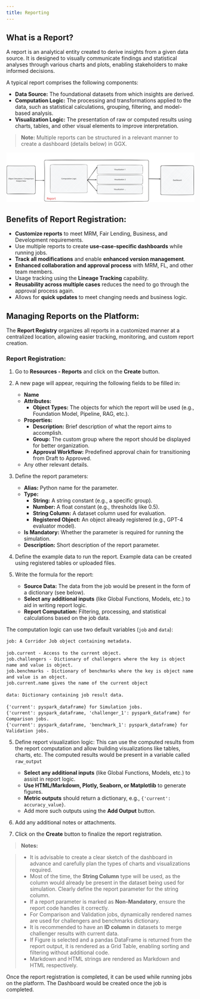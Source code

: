```yaml
---
title: Reporting
---
```


<helper-panel object='Report' location='list'>

## What is a Report?

A report is an analytical entity created to derive insights from a given data source. It is designed to visually communicate findings and statistical analyses through various charts and plots, enabling stakeholders to make informed decisions.

A typical report comprises the following components:

- **Data Source:** The foundational datasets from which insights are derived.
- **Computation Logic:** The processing and transformations applied to the data, such as statistical calculations, grouping, filtering, and model-based analysis.
- **Visualization Logic:** The presentation of raw or computed results using charts, tables, and other visual elements to improve interpretation.

> **Note:** Multiple reports can be structured in a relevant manner to create a dashboard (details below) in GGX.

![Report Concept](./report-concept.excalidraw.svg)

## Benefits of Report Registration:

- **Customize reports** to meet MRM, Fair Lending, Business, and Development requirements.
- Use multiple reports to create **use-case-specific dashboards** while running jobs.
- **Track all modifications** and enable **enhanced version management**.
- **Enhanced collaboration and approval process** with MRM, FL, and other team members.
- Usage tracking using the **Lineage Tracking** capability.
- **Reusability across multiple cases** reduces the need to go through the approval process again.
- Allows for **quick updates** to meet changing needs and business logic.

## Managing Reports on the Platform:

The **Report Registry** organizes all reports in a customized manner at a centralized location, allowing easier tracking, monitoring, and custom report creation.

### Report Registration:

1. Go to **Resources - Reports** and click on the **Create** button.
2. A new page will appear, requiring the following fields to be filled in:

    - **Name**
    - **Attributes:**
        - **Object Types:** The objects for which the report will be used (e.g., Foundation Model, Pipeline, RAG, etc.).
    - **Properties:**
        - **Description:** Brief description of what the report aims to accomplish.
        - **Group:** The custom group where the report should be displayed for better organization.
        - **Approval Workflow:** Predefined approval chain for transitioning from Draft to Approved.
    - Any other relevant details.

3. Define the report parameters:

    - **Alias:** Python name for the parameter.
    - **Type:**
        - **String:** A string constant (e.g., a specific group).
        - **Number:** A float constant (e.g., thresholds like 0.5).
        - **String Column:** A dataset column used for evaluation.
        - **Registered Object:** An object already registered (e.g., GPT-4 evaluator model).
    - **Is Mandatory:** Whether the parameter is required for running the simulation.
    - **Description:** Short description of the report parameter.

3. Define the example data to run the report. Example data can be created using registered tables or uploaded files.
4. Write the formula for the report:

    - **Source Data:** The data from the job would be present in the form of a dictionary (see below). 
    - **Select any additional inputs** (like Global Functions, Models, etc.) to aid in writing report logic.
    - **Report Computation:** Filtering, processing, and statistical calculations based on the job data.

The computation logic can use two default variables (`job` and `data`):

```plaintext
job: A Corridor Job object containing metadata.

job.current - Access to the current object.
job.challengers - Dictionary of challengers where the key is object name and value is object.
job.benchmarks - Dictionary of benchmarks where the key is object name and value is an object.
job.current.name gives the name of the current object

data: Dictionary containing job result data.

{'current': pyspark_dataframe} for Simulation jobs.
{'current': pyspark_dataframe, 'challenger_1': pyspark_dataframe} for Comparison jobs.
{'current': pyspark_dataframe, 'benchmark_1': pyspark_dataframe} for Validation jobs.
```

5. Define report visualization logic:
This can use the computed results from the report computation and allow building visualizations like tables, charts, etc. The computed results would be present in a variable called `raw_output`

    - **Select any additional inputs** (like Global Functions, Models, etc.) to assist in report logic.
    - **Use HTML/Markdown, Plotly, Seaborn, or Matplotlib** to generate figures.
    - **Metric outputs** should return a dictionary, e.g., `{'current': accuracy_value}`.
    - Add more such outputs using the **Add Output** button.

6. Add any additional notes or attachments.
7. Click on the **Create** button to finalize the report registration.

> **Notes:**

> - It is advisable to create a clear sketch of the dashboard in advance and carefully plan the types of charts and visualizations required.
> - Most of the time, the **String Column** type will be used, as the column would already be present in the dataset being used for simulation. Clearly define the report parameter for the string column.
> - If a report parameter is marked as **Non-Mandatory**, ensure the report code handles it correctly.
> - For Comparison and Validation jobs, dynamically rendered names are used for challengers and benchmarks dictionary.
> - It is recommended to have an **ID column** in datasets to merge challenger results with current data.
> - If Figure is selected and a pandas DataFrame is returned from the report output, it is rendered as a Grid Table, enabling sorting and filtering without additional code.
> - Markdown and HTML strings are rendered as Markdown and HTML respectively.

Once the report registration is completed, it can be used while running jobs on the platform. The Dashboard would be created once the job is completed.

</helper-panel>
